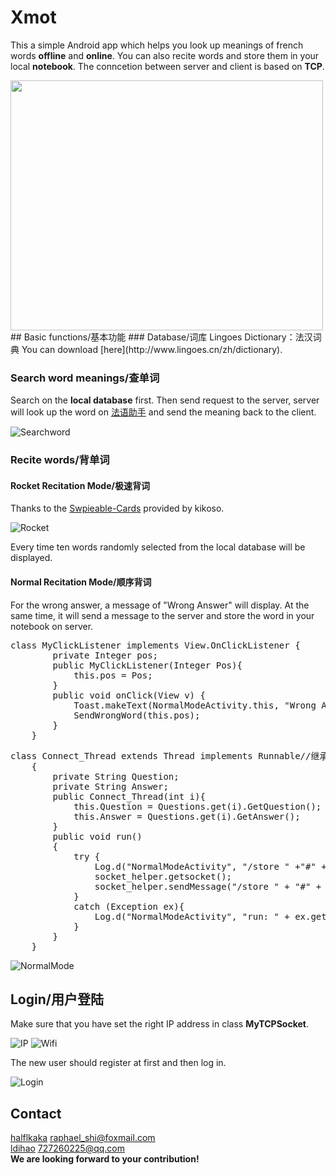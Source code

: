 # Xmot  
This a simple Android app which helps you look up meanings of french words **offline** and **online**. You can also recite words and store them in your local **notebook**. The conncetion between server and client is based on **TCP**.

<img width="500" height="400" src="https://github.com/halflkaka/Xmot-French-WordTutor/blob/master/Images/WelcomUI.png"/>
## Basic functions/基本功能
### Database/词库
Lingoes Dictionary：法汉词典  
You can download [here](http://www.lingoes.cn/zh/dictionary).

### Search word meanings/查单词
Search on the **local database** first. Then send request to the server, server will look up the word on [法语助手](http://www.frdic.com) and send the meaning back to the client.  

![Searchword](https://github.com/halflkaka/Xmot-French-WordTutor/blob/master/Images/Searchword.png)
### Recite words/背单词
#### Rocket Recitation Mode/极速背词
Thanks to the [Swpieable-Cards](https://github.com/kikoso/Swipeable-Cards) provided by kikoso.  

![Rocket](https://github.com/halflkaka/Xmot-French-WordTutor/blob/master/Images/Rocket.png)

Every time ten words randomly selected from the local database will be displayed.  
#### Normal Recitation Mode/顺序背词
For the wrong answer, a message of "Wrong Answer" will display. At the same time, it will send a message to the server and store the word in your notebook on server.  
<pre>class MyClickListener implements View.OnClickListener {
        private Integer pos;
        public MyClickListener(Integer Pos){
            this.pos = Pos;
        }
        public void onClick(View v) {
            Toast.makeText(NormalModeActivity.this, "Wrong Answer!", Toast.LENGTH_SHORT).show();
            SendWrongWord(this.pos);
        }
    }
</pre>
<pre>
class Connect_Thread extends Thread implements Runnable//继承Thread
    {
        private String Question;
        private String Answer;
        public Connect_Thread(int i){
            this.Question = Questions.get(i).GetQuestion();
            this.Answer = Questions.get(i).GetAnswer();
        }
        public void run()
        {
            try {
                Log.d("NormalModeActivity", "/store " +"#" + User.get_Username() + "#" + Question + "#" + Answer);
                socket_helper.getsocket();
                socket_helper.sendMessage("/store " + "#" + User.get_Username()+ "#" + Question + "#" + Answer);
            }
            catch (Exception ex){
                Log.d("NormalModeActivity", "run: " + ex.getMessage());
            }
        }
    }
</pre>
![NormalMode](https://github.com/halflkaka/Xmot-French-WordTutor/blob/master/Images/normal.png)
## Login/用户登陆
Make sure that you have set the right IP address in class **MyTCPSocket**.  

![IP](https://github.com/halflkaka/Xmot-French-WordTutor/blob/master/Images/IP.png)
![Wifi](https://github.com/halflkaka/Xmot-French-WordTutor/blob/master/Images/wifi.png)

The new user should register at first and then log in. 
 
![Login](https://github.com/halflkaka/Xmot-French-WordTutor/blob/master/Images/login.png) 
## Contact
[halflkaka](https://github.com/halflkaka) raphael_shi@foxmail.com  
[ldihao](https://github.com/ldihao) 727260225@qq.com  
**We are looking forward to your contribution!**


    
